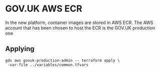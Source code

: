 # GOV.UK AWS ECR

In the new platform, container images are stored in AWS ECR. The AWS account
that has been chosen to host the ECR is the GOV.UK production one

## Applying

```shell
gds aws govuk-production-admin -- terraform apply \
 -var-file ../variables/common.tfvars
```
